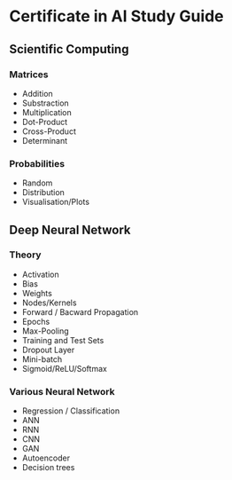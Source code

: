 # Certificate in AI Study Guide

## Scientific Computing

### Matrices

* Addition
* Substraction
* Multiplication
* Dot-Product
* Cross-Product
* Determinant


### Probabilities

* Random
* Distribution
* Visualisation/Plots


## Deep Neural Network

### Theory

* Activation
* Bias
* Weights
* Nodes/Kernels
* Forward / Bacward Propagation
* Epochs
* Max-Pooling
* Training and Test Sets
* Dropout Layer
* Mini-batch
* Sigmoid/ReLU/Softmax

### Various Neural Network

* Regression / Classification
* ANN
* RNN
* CNN
* GAN
* Autoencoder
* Decision trees
